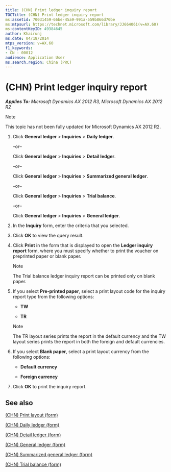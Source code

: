 ```yaml
---
title: (CHN) Print ledger inquiry report
TOCTitle: (CHN) Print ledger inquiry report
ms:assetid: 70031459-66be-45a9-991a-559b866d70be
ms:mtpsurl: https://technet.microsoft.com/library/JJ664061(v=AX.60)
ms:contentKeyID: 49384645
author: Khairunj
ms.date: 04/18/2014
mtps_version: v=AX.60
f1_keywords:
- CN - 00012
audience: Application User
ms.search.region: China (PRC)
---
```


# (CHN) Print ledger inquiry report 


_**Applies To:** Microsoft Dynamics AX 2012 R3, Microsoft Dynamics AX 2012 R2_


> [!NOTE]
> <P>This topic has not been fully updated for Microsoft Dynamics AX 2012 R2.</P>



1.  Click **General ledger** \> **Inquiries** \> **Daily ledger**.
    
    –or–
    
    Click **General ledger** \> **Inquiries** \> **Detail ledger**.
    
    –or–
    
    Click **General ledger** \> **Inquiries** \> **Summarized general ledger**.
    
    –or–
    
    Click **General ledger** \> **Inquiries** \> **Trial balance**.
    
    –or–
    
    Click **General ledger** \> **Inquiries** \> **General ledger**.

2.  In the **Inquiry** form, enter the criteria that you selected.

3.  Click **OK** to view the query result.

4.  Click **Print** in the form that is displayed to open the **Ledger inquiry report** form, where you must specify whether to print the voucher on preprinted paper or blank paper.
    

    > [!NOTE]
    > <P>The Trial balance ledger inquiry report can be printed only on blank paper.</P>



5.  If you select **Pre-printed paper**, select a print layout code for the inquiry report type from the following options:
    
      - **TW**
    
      - **TR**
    

    > [!NOTE]
    > <P>The TR layout series prints the report in the default currency and the TW layout series prints the report in both the foreign and default currencies.</P>



6.  If you select **Blank paper**, select a print layout currency from the following options:
    
      - **Default currency**
    
      - **Foreign currency**

7.  Click **OK** to print the inquiry report.

## See also

[(CHN) Print layout (form)](https://technet.microsoft.com/library/jj664037\(v=ax.60\))

[(CHN) Daily ledger (form)](https://technet.microsoft.com/library/jj664083\(v=ax.60\))

[(CHN) Detail ledger (form)](https://technet.microsoft.com/library/jj664044\(v=ax.60\))

[(CHN) General ledger (form)](https://technet.microsoft.com/library/jj664084\(v=ax.60\))

[(CHN) Summarized general ledger (form)](https://technet.microsoft.com/library/jj664080\(v=ax.60\))

[(CHN) Trial balance (form)](https://technet.microsoft.com/library/jj664069\(v=ax.60\))

  


